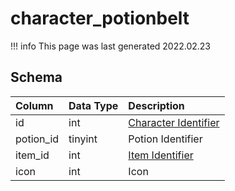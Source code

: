 # character_potionbelt

!!! info
	This page was last generated 2022.02.23

## Schema

| Column | Data Type | Description |
| :--- | :--- | :--- |
| id | int | [Character Identifier](character_data.md) |
| potion_id | tinyint | Potion Identifier |
| item_id | int | [Item Identifier](../../schema/items/items.md) |
| icon | int | Icon |

